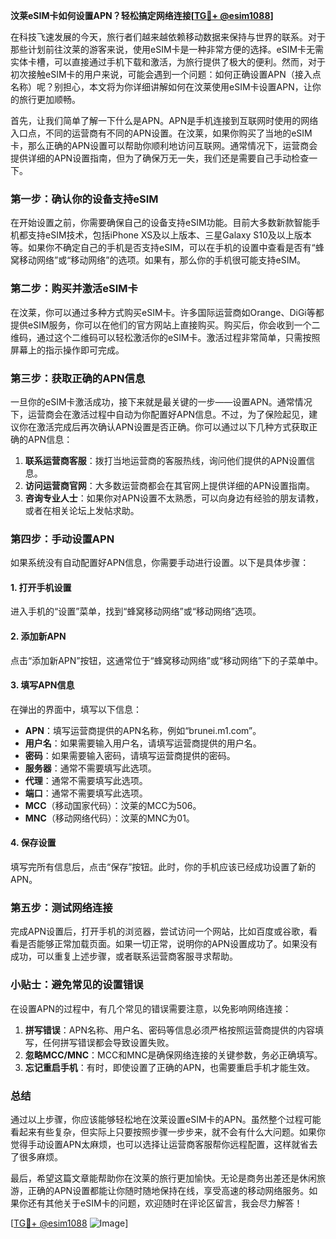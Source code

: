 **汶莱eSIM卡如何设置APN？轻松搞定网络连接[[TG💪+ @esim1088](https://t.me/s/esim1088)]**

在科技飞速发展的今天，旅行者们越来越依赖移动数据来保持与世界的联系。对于那些计划前往汶莱的游客来说，使用eSIM卡是一种非常方便的选择。eSIM卡无需实体卡槽，可以直接通过手机下载和激活，为旅行提供了极大的便利。然而，对于初次接触eSIM卡的用户来说，可能会遇到一个问题：如何正确设置APN（接入点名称）呢？别担心，本文将为你详细讲解如何在汶莱使用eSIM卡设置APN，让你的旅行更加顺畅。

首先，让我们简单了解一下什么是APN。APN是手机连接到互联网时使用的网络入口点，不同的运营商有不同的APN设置。在汶莱，如果你购买了当地的eSIM卡，那么正确的APN设置可以帮助你顺利地访问互联网。通常情况下，运营商会提供详细的APN设置指南，但为了确保万无一失，我们还是需要自己手动检查一下。

### 第一步：确认你的设备支持eSIM

在开始设置之前，你需要确保自己的设备支持eSIM功能。目前大多数新款智能手机都支持eSIM技术，包括iPhone XS及以上版本、三星Galaxy S10及以上版本等。如果你不确定自己的手机是否支持eSIM，可以在手机的设置中查看是否有“蜂窝移动网络”或“移动网络”的选项。如果有，那么你的手机很可能支持eSIM。

### 第二步：购买并激活eSIM卡

在汶莱，你可以通过多种方式购买eSIM卡。许多国际运营商如Orange、DiGi等都提供eSIM服务，你可以在他们的官方网站上直接购买。购买后，你会收到一个二维码，通过这个二维码可以轻松激活你的eSIM卡。激活过程非常简单，只需按照屏幕上的指示操作即可完成。

### 第三步：获取正确的APN信息

一旦你的eSIM卡激活成功，接下来就是最关键的一步——设置APN。通常情况下，运营商会在激活过程中自动为你配置好APN信息。不过，为了保险起见，建议你在激活完成后再次确认APN设置是否正确。你可以通过以下几种方式获取正确的APN信息：

1. **联系运营商客服**：拨打当地运营商的客服热线，询问他们提供的APN设置信息。
2. **访问运营商官网**：大多数运营商都会在其官网上提供详细的APN设置指南。
3. **咨询专业人士**：如果你对APN设置不太熟悉，可以向身边有经验的朋友请教，或者在相关论坛上发帖求助。

### 第四步：手动设置APN

如果系统没有自动配置好APN信息，你需要手动进行设置。以下是具体步骤：

#### 1. 打开手机设置

进入手机的“设置”菜单，找到“蜂窝移动网络”或“移动网络”选项。

#### 2. 添加新APN

点击“添加新APN”按钮，这通常位于“蜂窝移动网络”或“移动网络”下的子菜单中。

#### 3. 填写APN信息

在弹出的界面中，填写以下信息：

- **APN**：填写运营商提供的APN名称，例如“brunei.m1.com”。
- **用户名**：如果需要输入用户名，请填写运营商提供的用户名。
- **密码**：如果需要输入密码，请填写运营商提供的密码。
- **服务器**：通常不需要填写此选项。
- **代理**：通常不需要填写此选项。
- **端口**：通常不需要填写此选项。
- **MCC**（移动国家代码）：汶莱的MCC为506。
- **MNC**（移动网络代码）：汶莱的MNC为01。

#### 4. 保存设置

填写完所有信息后，点击“保存”按钮。此时，你的手机应该已经成功设置了新的APN。

### 第五步：测试网络连接

完成APN设置后，打开手机的浏览器，尝试访问一个网站，比如百度或谷歌，看看是否能够正常加载页面。如果一切正常，说明你的APN设置成功了。如果没有成功，可以重复上述步骤，或者联系运营商客服寻求帮助。

### 小贴士：避免常见的设置错误

在设置APN的过程中，有几个常见的错误需要注意，以免影响网络连接：

1. **拼写错误**：APN名称、用户名、密码等信息必须严格按照运营商提供的内容填写，任何拼写错误都会导致设置失败。
2. **忽略MCC/MNC**：MCC和MNC是确保网络连接的关键参数，务必正确填写。
3. **忘记重启手机**：有时，即使设置了正确的APN，也需要重启手机才能生效。

### 总结

通过以上步骤，你应该能够轻松地在汶莱设置eSIM卡的APN。虽然整个过程可能看起来有些复杂，但实际上只要按照步骤一步步来，就不会有什么大问题。如果你觉得手动设置APN太麻烦，也可以选择让运营商客服帮你远程配置，这样就省去了很多麻烦。

最后，希望这篇文章能帮助你在汶莱的旅行更加愉快。无论是商务出差还是休闲旅游，正确的APN设置都能让你随时随地保持在线，享受高速的移动网络服务。如果你还有其他关于eSIM卡的问题，欢迎随时在评论区留言，我会尽力解答！

[[TG💪+ @esim1088](https://t.me/s/esim1088) ![Image](https://i.postimg.cc/4NQfJmqS/Snipaste-2025-05-13-00-14-12.png)]